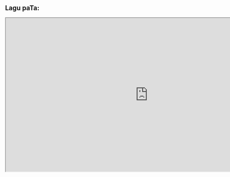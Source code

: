 
## Lagu paTa:

<iframe width ="923" height ="500" src="https://www.youtube.com/watch?v=IX56hJSSr_c" ></iframe>